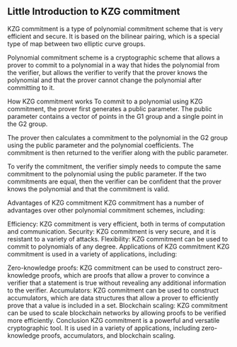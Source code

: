 










## Little Introduction to KZG commitment

KZG commitment is a type of polynomial commitment scheme that is very efficient and secure. It is based on the bilinear pairing, which is a special type of map between two elliptic curve groups.

Polynomial commitment scheme is a cryptographic scheme that allows a prover to commit to a polynomial in a way that hides the polynomial from the verifier, but allows the verifier to verify that the prover knows the polynomial and that the prover cannot change the polynomial after committing to it.

How KZG commitment works
To commit to a polynomial using KZG commitment, the prover first generates a public parameter. The public parameter contains a vector of points in the G1 group and a single point in the G2 group.

The prover then calculates a commitment to the polynomial in the G2 group using the public parameter and the polynomial coefficients. The commitment is then returned to the verifier along with the public parameter.

To verify the commitment, the verifier simply needs to compute the same commitment to the polynomial using the public parameter. If the two commitments are equal, then the verifier can be confident that the prover knows the polynomial and that the commitment is valid.

Advantages of KZG commitment
KZG commitment has a number of advantages over other polynomial commitment schemes, including:

Efficiency: KZG commitment is very efficient, both in terms of computation and communication.
Security: KZG commitment is very secure, and it is resistant to a variety of attacks.
Flexibility: KZG commitment can be used to commit to polynomials of any degree.
Applications of KZG commitment
KZG commitment is used in a variety of applications, including:

Zero-knowledge proofs: KZG commitment can be used to construct zero-knowledge proofs, which are proofs that allow a prover to convince a verifier that a statement is true without revealing any additional information to the verifier.
Accumulators: KZG commitment can be used to construct accumulators, which are data structures that allow a prover to efficiently prove that a value is included in a set.
Blockchain scaling: KZG commitment can be used to scale blockchain networks by allowing proofs to be verified more efficiently.
Conclusion
KZG commitment is a powerful and versatile cryptographic tool. It is used in a variety of applications, including zero-knowledge proofs, accumulators, and blockchain scaling.